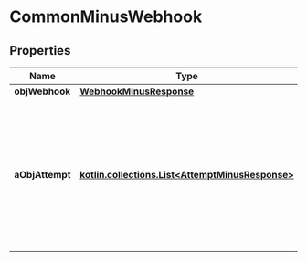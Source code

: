
# CommonMinusWebhook

## Properties
Name | Type | Description | Notes
------------ | ------------- | ------------- | -------------
**objWebhook** | [**WebhookMinusResponse**](WebhookMinusResponse.md) |  | 
**aObjAttempt** | [**kotlin.collections.List&lt;AttemptMinusResponse&gt;**](AttemptMinusResponse.md) | An array containing details of previous attempts that were made to deliver the message. The array is empty if it&#39;s the first attempt. | 



